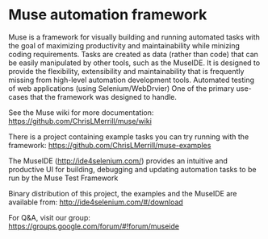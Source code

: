# Muse automation framework



Muse is a framework for visually building and running automated tasks with the goal of maximizing productivity and maintainability while minizing coding requirements. Tasks are created as data (rather than code) that can be easily manipulated by other tools, such as the MuseIDE. It is designed to provide the flexibility, extensibility and maintainability that is frequently missing from high-level automation development tools. Automated testing of web applications (using Selenium/WebDrvier) One of the primary use-cases that the framework was designed to handle.

See the Muse wiki for more documentation: https://github.com/ChrisLMerrill/muse/wiki

There is a project containing example tasks you can try running with the framework: https://github.com/ChrisLMerrill/muse-examples

The MuseIDE (http://ide4selenium.com/) provides an intuitive and productive UI for building, debugging and updating automation tasks to be run by the Muse Test Framework

Binary distribution of this project, the examples and the MuseIDE are available from: http://ide4selenium.com/#/download

For Q&A, visit our group: https://groups.google.com/forum/#!forum/museide


